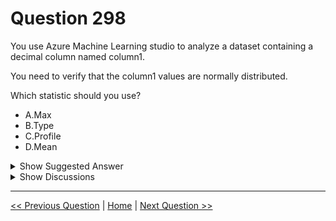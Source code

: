 # Question 298

You use Azure Machine Learning studio to analyze a dataset containing a decimal column named column1.

You need to verify that the column1 values are normally distributed.

Which statistic should you use?

* A.Max
* B.Type
* C.Profile
* D.Mean

<details>
  <summary>Show Suggested Answer</summary>

  <strong>C</strong><br>

</details>

<details>
  <summary>Show Discussions</summary>

<blockquote><p><strong>Mal42</strong> <code>(Thu 22 Aug 2024 09:06)</code> - <em>Upvotes: 4</em></p><p>On exam 18 Aug 2023</p></blockquote>
<blockquote><p><strong>fqc</strong> <code>(Mon 20 May 2024 10:31)</code> - <em>Upvotes: 2</em></p><p>Profile is correct</p></blockquote>

</details>

---

[<< Previous Question](question_297.md) | [Home](/index.md) | [Next Question >>](question_299.md)
